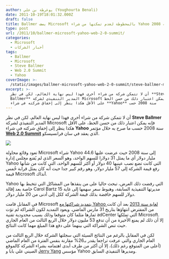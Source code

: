 ```yaml
---
author: يوغرطة بن علي (Youghourta Benali)
date: 2011-10-19T18:01:32.000Z
draft: false
title: Ballmer يصف Microsoft بالمحظوظة لعدم تمكنها من شراء Yahoo سنة 2008
type: post
url: /2011/10/ballmer-microsoft-yahoo-web-2-0-summit/
categories:
  - Microsoft
  - أخبار الشركات
tags:
  - Ballmer
  - Microsoft
  - Steve Ballmer
  - Web 2.0 Summit
  - Yahoo
coverImage: >-
  /static/images/ballmer-microsoft-yahoo-web-2-0-summit/steve-ballmer-microsoft-web2-0-summit.jpg
excerpt: >-
  أن لا تتمكن شركة من شراء أخرى فهذا ليس نهاية العالم، لكن في نظر **Steve
  Ballmer** المدير التنفيذي لشركة Microsoft فإنه يمكن اعتبار ذلك من حسن الحظ،
  على الأقل هكذا ينظر إلى إخفاق شركته في شراء **Yahoo** سنة 2008 حسب
---
```

أن لا تتمكن شركة من شراء أخرى فهذا ليس نهاية العالم، لكن في نظر **Steve Ballmer** المدير التنفيذي لشركة Microsoft فإنه يمكن اعتبار ذلك من حسن الحظ، على الأقل هكذا ينظر إلى إخفاق شركته في شراء **Yahoo** سنة 2008 حسب ما صرح به خلال مؤتمر **[Web 2.0 Summit](http://mashable.com/2011/10/18/microsoft-ceo-steve-ballmer-on-not-buying-yahoo-sometimes-youre-lucky/)** الذي يعقد في سان فرانسيسكو.

![](/static/images/ballmer-microsoft-yahoo-web-2-0-summit/steve-ballmer-microsoft-web2-0-summit.jpg)

تعود وقائع محاولة Microsoft شراء Yahoo إلى سنة 2008 حيث عرضت عليها 44.6 مليار دولار أي ما يمثل 31 دولارا للسهم الواحد، وهو السعر الذي لم يُقنع مجلس إدارة Yahoo التي كانت تضع نصب عينيها 40 دولار أو أكثر للسهم الواحد، التي كانت من شأنها رفع قيمة الشركة إلى 57 مليار دولار، وهو رقم كبير جدا حيث أنه كان يمثل قرابة خُمس قيمة Microsoft آنذاك.

Yahoo التي رفضت ذلك العرض، تبحث حاليا على من ينقذها من المشاكل التي تتخبط بها خاصة بعد إقالة Carol Bartz مديرتها التنفيذية السابقة، وهبوط سعر سهمها إلى غاية 15 دولار للسهم خافضة بذلك قيمة الشركة ككل إلى أدنى من 20 مليار دولار.

في المقابل قامت Microsoft [بتمديد شراكتها مع Yahoo لغاية سنة 2013](http://news.cnet.com/8301-1023\_3-20122193-93/microsoft-extends-revenue-guarantees-to-yahoo/?tag=mncol) بعد أن كانت من المفترض انتهاؤها بتاريخ 31 مارس الماضي. ويعود التمديد لكون الشراكة لم تؤت ثمارها مثلما كان متوقعا وذلك بسبب محدودية تقنية adCenter التي تملكها Microsoft. إلا أن ذلك لم يمنع الأخيرة من أن تدفع 53 مليون دولار خلال الربع الثالث من العام الجاري حيث تنص الشراكة التي بينهما على دفع هذا المبلغ مهما كانت النتائج.

لكن في المقابل بالرغم من النتائج السيئة التي سجلتها الشركة خلال الربع الثالث من العام الجاري والتي عرفت تراجعا يقدر بـ26% مقارنة بنفس الفترة من العام الماضي (أعلى من المتوقع رغم ذلك)، إلا أن أكثر من طرف أبدى اهتمامه بشراء الشركة كالموقع الصيني علي بابا و [Jerry Yang](http://www.reuters.com/article/2011/10/09/us-yahoo-idUSTRE7981P220111009) مؤسس Yahoo ومديرها التنفيذي السابق.
